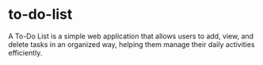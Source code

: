 # to-do-list
A To-Do List is a simple web application that allows users to add, view, and delete tasks in an organized way, helping them manage their daily activities efficiently.
